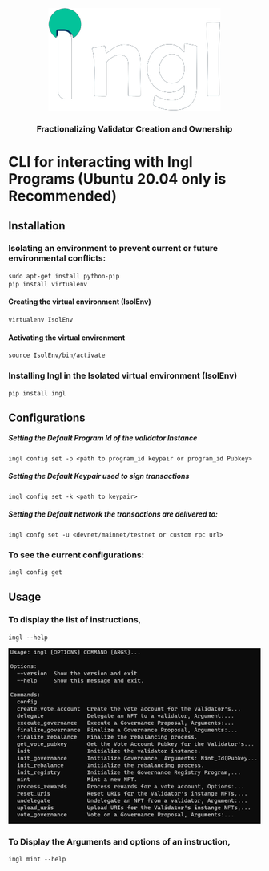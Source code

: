 <p align="center">
  <a href="" rel="https://www.ingl.io">
 <img src="images/logo.png" alt="Project logo"></a>
</p>
<h3 align="center">
Fractionalizing Validator Creation and Ownership</h3> 

## 

# CLI for interacting with Ingl Programs (Ubuntu 20.04 only is Recommended)
## Installation
### Isolating an environment to prevent current or future environmental conflicts:
```
sudo apt-get install python-pip
pip install virtualenv
```
#### Creating the virtual environment (IsolEnv)
```
virtualenv IsolEnv
```

#### Activating the virtual environment
```
source IsolEnv/bin/activate
```

### Installing Ingl in the Isolated virtual environment (IsolEnv)
```
pip install ingl
```

## Configurations
##### Setting the Default Program Id of the validator Instance
```
ingl config set -p <path to program_id keypair or program_id Pubkey>
```
##### Setting the Default Keypair used to sign transactions
```
ingl config set -k <path to keypair>
```
##### Setting the Default network the transactions are delivered to:
```
ingl confg set -u <devnet/mainnet/testnet or custom rpc url>
```

### To see the current configurations:
```
ingl config get
```


## Usage

### To display the list of instructions, 
``` 
ingl --help
```
<img src="images/options.png" alt="Instructions Options Image"></a>

### To Display the Arguments and options of an instruction,
```
ingl mint --help
```
